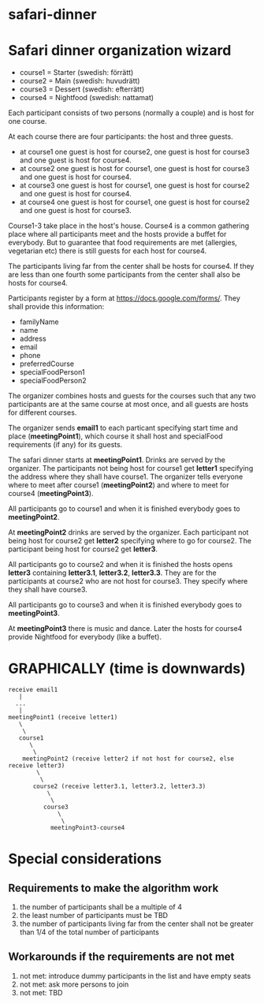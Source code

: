 # safari-dinner

Safari dinner organization wizard
=================================

* course1 = Starter (swedish: förrätt)
* course2 = Main (swedish: huvudrätt)
* course3 = Dessert (swedish: efterrätt)
* course4 = Nightfood (swedish: nattamat)

Each participant consists of two persons (normally a couple) and is host for one course.

At each course there are four participants: the host and three guests.
* at course1 one guest is host for course2, one guest is host for course3 and one guest is host for course4.
* at course2 one guest is host for course1, one guest is host for course3 and one guest is host for course4.
* at course3 one guest is host for course1, one guest is host for course2 and one guest is host for course4.
* at course4 one guest is host for course1, one guest is host for course2 and one guest is host for course3.

Course1-3 take place in the host's house. Course4 is a common gathering place where all participants meet
and the hosts provide a buffet for everybody. But to guarantee that food requirements are met (allergies, vegetarian etc)
there is still guests for each host for course4.

The participants living far from the center shall be hosts for course4. If they are less than one fourth some participants from the
center shall also be hosts for course4.

Participants register by a form at https://docs.google.com/forms/. They shall provide this information:
* familyName
* name
* address
* email
* phone
* preferredCourse
* specialFoodPerson1
* specialFoodPerson2

The organizer combines hosts and guests for the courses such that any two participants are at the same course at most once, and all
guests are hosts for different courses.

The organizer sends **email1** to each particant specifying start time and place (**meetingPoint1**),
which course it shall host and specialFood requirements (if any) for its guests.

The safari dinner starts at **meetingPoint1**. Drinks are served by the organizer. The participants not
being host for course1 get **letter1** specifying the address where they shall have course1. The organizer tells
everyone where to meet after course1 (**meetingPoint2**) and where to meet for course4 (**meetingPoint3**).

All participants go to course1 and when it is finished everybody goes to **meetingPoint2**.

At **meetingPoint2** drinks are served by the organizer. Each participant not being host for course2 get **letter2**
specifying where to go for course2. The participant being host for course2 get **letter3**.

All participants go to course2 and when it is finished the hosts opens **letter3** containing **letter3.1**, **letter3.2**, **letter3.3**. They are for the participants at course2 who are not host for course3. They specify where they shall have course3.

All participants go to course3 and when it is finished everybody goes to **meetingPoint3**.

At **meetingPoint3** there is music and dance. Later the hosts for course4 provide Nightfood for everybody (like a buffet).

GRAPHICALLY (time is downwards)
===============================

```
receive email1
   |
  ...
   |
meetingPoint1 (receive letter1)
   \
    \
   course1
      \
       \
    meetingPoint2 (receive letter2 if not host for course2, else receive letter3)
        \
         \
       course2 (receive letter3.1, letter3.2, letter3.3)
           \
            \
          course3
              \
               \
            meetingPoint3-course4
```

Special considerations
======================

Requirements to make the algorithm work
---------------------------------------
1. the number of participants shall be a multiple of 4
2. the least number of participants must be TBD
3. the number of participants living far from the center shall not be greater than 1/4 of the total number of participants

Workarounds if the requirements are not met
-------------------------------------------
1. not met: introduce dummy participants in the list and have empty seats
2. not met: ask more persons to join
3. not met: TBD

